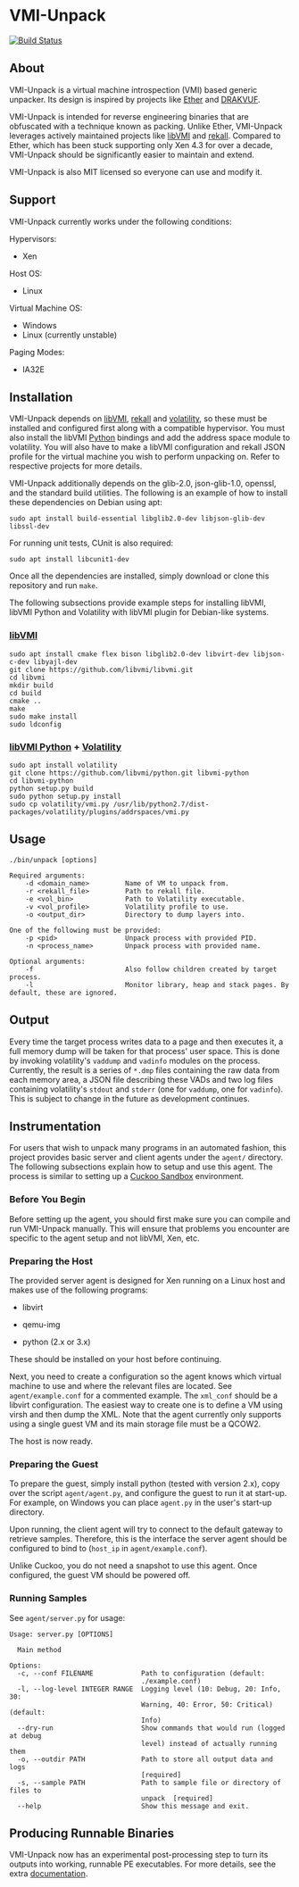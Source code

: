 # VMI-Unpack

[![Build Status](https://travis-ci.org/carter-yagemann/vmi-unpack.svg?branch=master)](https://travis-ci.org/carter-yagemann/vmi-unpack)

## About

VMI-Unpack is a virtual machine introspection (VMI) based generic unpacker. Its
design is inspired by projects like [Ether](http://ether.gtisc.gatech.edu/) and
[DRAKVUF](https://github.com/tklengyel/drakvuf).

VMI-Unpack is intended for reverse engineering binaries that are obfuscated with
a technique known as packing. Unlike Ether, VMI-Unpack leverages actively
maintained projects like [libVMI](https://github.com/libvmi/libvmi) and
[rekall](https://github.com/google/rekall). Compared to Ether, which has been
stuck supporting only Xen 4.3 for over a decade, VMI-Unpack should be
significantly easier to maintain and extend.

VMI-Unpack is also MIT licensed so everyone can use and modify it.

## Support

VMI-Unpack currently works under the following conditions:

Hypervisors:
* Xen

Host OS:
* Linux

Virtual Machine OS:
* Windows
* Linux (currently unstable)

Paging Modes:
* IA32E

## Installation

VMI-Unpack depends on [libVMI](https://github.com/libvmi/libvmi),
[rekall](https://github.com/google/rekall) and
[volatility](https://github.com/volatilityfoundation/volatility),
so these must be installed and
configured first along with a compatible hypervisor. You must also install
the libVMI [Python](https://github.com/libvmi/python) bindings and add the
address space module to volatility. You will also have to make
a libVMI configuration and rekall JSON profile for the virtual machine you wish
to perform unpacking on. Refer to respective projects for more details.

VMI-Unpack additionally depends on the glib-2.0, json-glib-1.0, openssl, and the standard
build utilities. The following is an example of how to install these
dependencies on Debian using apt:

    sudo apt install build-essential libglib2.0-dev libjson-glib-dev libssl-dev

For running unit tests, CUnit is also required:

    sudo apt install libcunit1-dev

Once all the dependencies are installed, simply download or clone this
repository and run `make`.

The following subsections provide example steps for installing libVMI, libVMI Python
and Volatility with libVMI plugin for Debian-like systems.

### [libVMI](https://github.com/libvmi/libvmi)

```
sudo apt install cmake flex bison libglib2.0-dev libvirt-dev libjson-c-dev libyajl-dev
git clone https://github.com/libvmi/libvmi.git
cd libvmi
mkdir build
cd build
cmake ..
make
sudo make install
sudo ldconfig
```

### [libVMI Python](https://github.com/libvmi/python) + [Volatility](https://github.com/volatilityfoundation/volatility)

```
sudo apt install volatility
git clone https://github.com/libvmi/python.git libvmi-python
cd libvmi-python
python setup.py build
sudo python setup.py install
sudo cp volatility/vmi.py /usr/lib/python2.7/dist-packages/volatility/plugins/addrspaces/vmi.py
```

## Usage

```
./bin/unpack [options]

Required arguments:
    -d <domain_name>         Name of VM to unpack from.
    -r <rekall_file>         Path to rekall file.
    -e <vol_bin>             Path to Volatility executable.
    -v <vol_profile>         Volatility profile to use.
    -o <output_dir>          Directory to dump layers into.

One of the following must be provided:
    -p <pid>                 Unpack process with provided PID.
    -n <process_name>        Unpack process with provided name.

Optional arguments:
    -f                       Also follow children created by target process.
    -l                       Monitor library, heap and stack pages. By default, these are ignored.
```

## Output

Every time the target process writes data to a page and then executes it, a full memory
dump will be taken for that process' user space. This is done by invoking volatility's
`vaddump` and `vadinfo` modules on the process. Currently, the result is a series of `*.dmp`
files containing the raw data from each memory area, a JSON file describing these VADs
and two log files containing volatility's `stdout` and `stderr` (one for `vaddump`, one for `vadinfo`).
This is subject to change in the future as development continues.

## Instrumentation

For users that wish to unpack many programs in an automated fashion, this project
provides basic server and client agents under the `agent/` directory. The following
subsections explain how to setup and use this agent. The process is similar to setting
up a [Cuckoo Sandbox](https://cuckoosandbox.org/) environment.

### Before You Begin

Before setting up the agent, you should first make sure you can compile and run
VMI-Unpack manually. This will ensure that problems you encounter are specific to
the agent setup and not libVMI, Xen, etc.

### Preparing the Host

The provided server agent is designed for Xen running on a Linux host and makes use of
the following programs:

* libvirt

* qemu-img

* python (2.x or 3.x)

These should be installed on your host before continuing.

Next, you need to create a configuration so the agent knows which virtual machine
to use and where the relevant files are located. See `agent/example.conf` for a
commented example. The `xml_conf` should be a libvirt configuration. The easiest
way to create one is to define a VM using virsh and then dump the XML.
Note that the agent currently only supports using a single guest VM and its main
storage file must be a QCOW2.

The host is now ready.

### Preparing the Guest

To prepare the guest, simply install python (tested with version 2.x), copy over
the script `agent/agent.py`, and configure the guest to run it at start-up. For
example, on Windows you can place `agent.py` in the user's start-up directory.

Upon running, the client agent will try to connect to the default gateway to
retrieve samples. Therefore, this is the interface the server agent should be
configured to bind to (`host_ip` in `agent/example.conf`).

Unlike Cuckoo, you do not need a snapshot to use this agent. Once configured,
the guest VM should be powered off.

### Running Samples

See `agent/server.py` for usage:

```
Usage: server.py [OPTIONS]

  Main method

Options:
  -c, --conf FILENAME            Path to configuration (default:
                                 ./example.conf)
  -l, --log-level INTEGER RANGE  Logging level (10: Debug, 20: Info, 30:
                                 Warning, 40: Error, 50: Critical) (default:
                                 Info)
  --dry-run                      Show commands that would run (logged at debug
                                 level) instead of actually running them
  -o, --outdir PATH              Path to store all output data and logs
                                 [required]
  -s, --sample PATH              Path to sample file or directory of files to
                                 unpack  [required]
  --help                         Show this message and exit.
```

## Producing Runnable Binaries

VMI-Unpack now has an experimental post-processing step to turn its outputs into
working, runnable PE executables. For more details, see the extra
[documentation](scripts/README.parse_exports).
